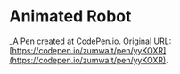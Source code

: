 # Animated Robot
 _A Pen created at CodePen.io. Original URL: [https://codepen.io/zumwalt/pen/yyKOXR](https://codepen.io/zumwalt/pen/yyKOXR).

 